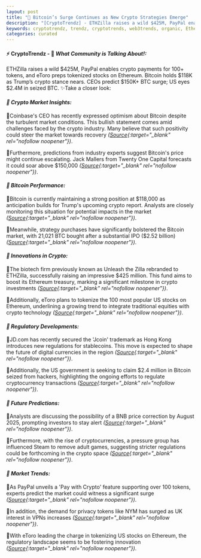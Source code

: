 ```yaml
---
layout: post
title: "🌅 Bitcoin’s Surge Continues as New Crypto Strategies Emerge"
description: "[CryptoTrendz] - ETHZilla raises a wild $425M, PayPal enables crypto payments for 100+ tokens, and eToro preps tokenized stocks on Ethereum. Bitcoin holds $118K as Trump’s crypto stance nears. CEOs predict $150K+ BTC surge; US eyes $2.4M in seized BTC."
keywords: cryptotrendz, trendz, cryptotrends, web3trends, organic, Ethereum, Dogecoin, UK, Investors, Bitcoin, CEO, Trading, Crypto, Market, Stablecoin, UAE, Cardano, Token
categories: curated
---
```


#### ⚡ CryptoTrendz - 📌 *What Community is Talking About!:*

ETHZilla raises a wild $425M, PayPal enables crypto payments for 100+ tokens, and eToro preps tokenized stocks on Ethereum. Bitcoin holds $118K as Trump’s crypto stance nears. CEOs predict $150K+ BTC surge; US eyes $2.4M in seized BTC. ✨Take a closer look:


#### *🔖  Crypto Market Insights:*  

🔹Coinbase's CEO has recently expressed optimism about Bitcoin despite the turbulent market conditions. This bullish statement comes amid challenges faced by the crypto industry. Many believe that such positivity could steer the market towards recovery *([Source](https://s.avyag.com/1s4r){:target="_blank" rel="nofollow noopener"})*.  

🔹Furthermore, predictions from industry experts suggest Bitcoin's price might continue escalating. Jack Mallers from Twenty One Capital forecasts it could soar above $150,000 *([Source](https://s.avyag.com/rmb7){:target="_blank" rel="nofollow noopener"})*.  

#### *🔖  Bitcoin Performance:*  

🔹Bitcoin is currently maintaining a strong position at $118,000 as anticipation builds for Trump's upcoming crypto report. Analysts are closely monitoring this situation for potential impacts in the market *([Source](https://s.avyag.com/nrtx){:target="_blank" rel="nofollow noopener"})*.  

🔹Meanwhile, strategy purchases have significantly bolstered the Bitcoin market, with 21,021 BTC bought after a substantial IPO ($2.52 billion) *([Source](https://s.avyag.com/t80q){:target="_blank" rel="nofollow noopener"})*.  

#### *🔖  Innovations in Crypto:*  

🔹The biotech firm previously known as Unleash the Zilla rebranded to ETHZilla, successfully raising an impressive $425 million. This fund aims to boost its Ethereum treasury, marking a significant milestone in crypto investments *([Source](https://s.avyag.com/1xor){:target="_blank" rel="nofollow noopener"})*.  

🔹Additionally, eToro plans to tokenize the 100 most popular US stocks on Ethereum, underlining a growing trend to integrate traditional equities with crypto technology *([Source](https://s.avyag.com/nopu){:target="_blank" rel="nofollow noopener"})*.  

#### *🔖  Regulatory Developments:*  

🔹JD.com has recently secured the 'Jcoin' trademark as Hong Kong introduces new regulations for stablecoins. This move is expected to shape the future of digital currencies in the region *([Source](https://s.avyag.com/swzb){:target="_blank" rel="nofollow noopener"})*.  

🔹Additionally, the US government is seeking to claim $2.4 million in Bitcoin seized from hackers, highlighting the ongoing efforts to regulate cryptocurrency transactions *([Source](https://s.avyag.com/te10){:target="_blank" rel="nofollow noopener"})*.  

#### *🔖  Future Predictions:*  

🔹Analysts are discussing the possibility of a BNB price correction by August 2025, prompting investors to stay alert *([Source](https://s.avyag.com/e6c4){:target="_blank" rel="nofollow noopener"})*.  

🔹Furthermore, with the rise of cryptocurrencies, a pressure group has influenced Steam to remove adult games, suggesting stricter regulations could be forthcoming in the crypto space *([Source](https://s.avyag.com/pm5z){:target="_blank" rel="nofollow noopener"})*.  

#### *🔖  Market Trends:*  

🔹As PayPal unveils a 'Pay with Crypto' feature supporting over 100 tokens, experts predict the market could witness a significant surge *([Source](https://s.avyag.com/3sdb){:target="_blank" rel="nofollow noopener"})*.  

🔹In addition, the demand for privacy tokens like NYM has surged as UK interest in VPNs increases *([Source](https://s.avyag.com/c5jw){:target="_blank" rel="nofollow noopener"})*.  

🔹With eToro leading the charge in tokenizing US stocks on Ethereum, the regulatory landscape seems to be fostering innovation *([Source](https://s.avyag.com/dhoi){:target="_blank" rel="nofollow noopener"})*.